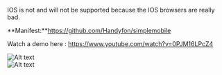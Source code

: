 IOS is not and will not be supported because the IOS browsers are really bad.

**Manifest:**https://github.com/Handyfon/simplemobile</br>

Watch a demo here : https://www.youtube.com/watch?v=0PJM16LPcZ4

![Alt text](https://i.imgur.com/dS17b2U.png?raw=true "Custom Controls")</br>
![Alt text](https://i.imgur.com/2qeEaBw.png?raw=true "Responsive CSS")
